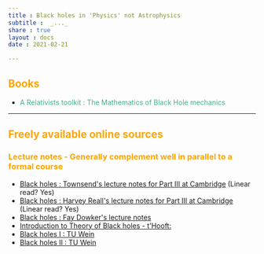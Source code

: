 ```yaml
---
title : Black holes in 'Physics' not Astrophysics
subtitle :  _..._
share : true
layout : docs
date : 2021-02-21

---
```


## <span style="color:orange"> Books </span>

- <span style = "color:#3db18b"> A Relativists toolkit : The Mathematics of Black Hole mechanics <br></span>

<hr>

## <span style="color:orange">Freely available online sources</span>

### <span style="color:orange"> Lecture notes - Generally complement well in parallel to a formal course </span>

- [Black holes : Townsend's lecture notes for Part III at Cambridge](https://arxiv.org/pdf/gr-qc/9707012.pdf) (Linear read? Yes) <br>
- [Black holes : Harvey Reall's lecture notes for Part III at Cambridge](http://www.damtp.cam.ac.uk/user/hsr1000/black_holes_lectures_2020.pdf) (Linear read? Yes) <br>
- [Black holes : Fay Dowker's lecture notes](http://sns.ias.edu/~bkocsis/Assets/Teaching/BH2015/dowker.pdf)
- [Introduction to Theory of Black holes - t'Hooft:](https://webspace.science.uu.nl/~hooft101/lectures/blackholes/BH_lecturenotes.pdf)
- [Black holes I : TU Wein]()
- [Black holes II : TU Wein]()

